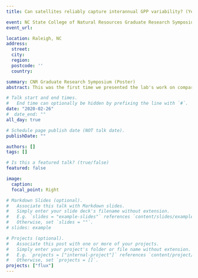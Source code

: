 ```yaml
---
title: Can satellites reliably capture interannual GPP variability? (Yes, and they're pretty good)

event: NC State College of Natural Resources Graduate Research Symposium 2020
event_url:

location: Raleigh, NC
address:
  street:
  city:
  region:
  postcode: ''
  country:

summary: CNR Graduate Research Symposium (Poster)
abstract: This was the first time we presented the lab's work on comparing MODIS-derived phenology with eddy-covariance flux tower phenology. Our hypothesis was that by using as much data as we could from the FLUXNET project, we might be able to see a stronger relationship between the two compared to previous studies.

# Talk start and end times.
#   End time can optionally be hidden by prefixing the line with `#`.
date: "2020-02-26"
#  date_end: ""
all_day: true

# Schedule page publish date (NOT talk date).
publishDate: ""

authors: []
tags: []

# Is this a featured talk? (true/false)
featured: false

image:
  caption:
  focal_point: Right

# Markdown Slides (optional).
#   Associate this talk with Markdown slides.
#   Simply enter your slide deck's filename without extension.
#   E.g. `slides = "example-slides"` references `content/slides/example-slides.md`.
#   Otherwise, set `slides = ""`.
# slides: example

# Projects (optional).
#   Associate this post with one or more of your projects.
#   Simply enter your project's folder or file name without extension.
#   E.g. `projects = ["internal-project"]` references `content/project/deep-learning/index.md`.
#   Otherwise, set `projects = []`.
projects: ["flux"]
---
```

